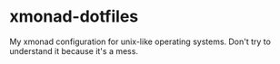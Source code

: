 # xmonad-dotfiles
My xmonad configuration for unix-like operating systems. Don't try to understand it because it's a mess.
